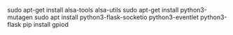 sudo apt-get install alsa-tools alsa-utils
sudo apt-get install python3-mutagen
sudo apt install python3-flask-socketio python3-eventlet python3-flask
pip install gpiod
